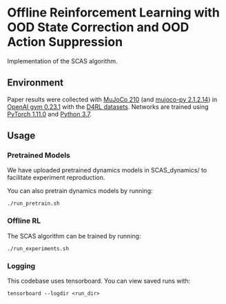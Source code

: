 # Offline Reinforcement Learning with OOD State Correction and OOD Action Suppression

Implementation of the SCAS algorithm.

## Environment
Paper results were collected with [MuJoCo 210](https://mujoco.org/) (and [mujoco-py 2.1.2.14](https://github.com/openai/mujoco-py)) in [OpenAI gym 0.23.1](https://github.com/openai/gym) with the [D4RL datasets](https://github.com/Farama-Foundation/D4RL). Networks are trained using [PyTorch 1.11.0](https://github.com/pytorch/pytorch) and [Python 3.7](https://www.python.org/).

## Usage

### Pretrained Models

We have uploaded pretrained dynamics models in SCAS_dynamics/ to facilitate experiment reproduction. 

You can also pretrain dynamics models by running:
```
./run_pretrain.sh
```

### Offline RL


The SCAS algorithm can be trained by running:
```
./run_experiments.sh
```

### Logging

This codebase uses tensorboard. You can view saved runs with:

```
tensorboard --logdir <run_dir>
```